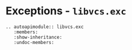 # Exceptions - `libvcs.exc`

```{eval-rst}
.. autoapimodule:: libvcs.exc
   :members:
   :show-inheritance:
   :undoc-members:
```
